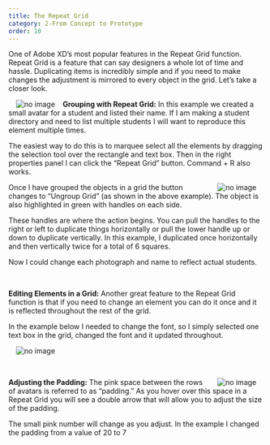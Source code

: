 ```yaml
---
title: The Repeat Grid
category: 2-From Concept to Prototype
order: 10
---  
```


One of Adobe XD’s most popular features in the Repeat Grid function. Repeat Grid is a feature that can say designers a whole lot of time and hassle. Duplicating items is incredibly simple and if you need to make changes the adjustment is mirrored to every object in the grid. Let’s take a closer look.  

<img style="padding: 0px 15px; float: left" src="https://iwilfried.github.io/Adobe-XD-eBook/images/XD-RepeatGrid-01.png
" alt="no image"/>**Grouping with Repeat Grid:** In this example we created a small avatar for a student and listed their name. If I am making a student directory and need to list multiple students I will want to reproduce this element multiple times.  

The easiest way to do this is to marquee select all the elements by dragging the selection tool over the rectangle and text box. Then in the right properties panel I can click the “Repeat Grid” button. Command + R also works.  

<img style="padding: 0px 15px; float: right" src="https://iwilfried.github.io/Adobe-XD-eBook/images/XD-RepeatGrid-02.png
" alt="no image"/>Once I have grouped the objects in a grid the button changes to “Ungroup Grid” (as shown in the above example). The object is also highlighted in green with handles on each side.


These handles are where the action begins. You can pull the handles to the right or left to duplicate things horizontally or pull the lower handle up or down to duplicate vertically.
In this example, I duplicated once horizontally and then vertically twice for a total of 6 squares.  

Now I could change each photograph and name to reflect actual students.  

&nbsp;   

**Editing Elements in a Grid:**  Another great feature to the Repeat Grid function is that if you need to change an element you can do it once and it is reflected throughout the rest of the grid.

In the example below I needed to change the font, so I simply selected one text box in the grid, changed the font and it updated throughout.  

<img style="padding: 0px 15px" src="https://iwilfried.github.io/Adobe-XD-eBook/images/XD-RepeatGrid-03.png
" alt="no image"/>  

&nbsp;   

<img style="padding: 0px 15px; float: right" src="https://iwilfried.github.io/Adobe-XD-eBook/images/XD-RepeatGrid-04.png
" alt="no image"/>**Adjusting the Padding:**
The pink space between the rows of avatars is referred to as “padding.” As you hover over this space in a Repeat Grid you will see a double arrow that will allow you to adjust the size of the padding. 
 
The small pink number will change as you adjust. In the example I changed the padding from a value of 20 to 7





&nbsp;   


&nbsp;   




